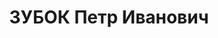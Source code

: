 ---
title: ЗУБОК Петр Иванович
description: 'Род. в 1916, Украинская ССР, Сумская обл., украинец, обр.: среднее.
  Проживал: Украинская ССР, Сумская обл., Шостка.

  Арестован 17.02.1937. Обв. по ст. 58-8, 58-9, 58-11. Приговор: ВК ВС СССР, 05.12.1937
  – 15 лет ИТЛ + 5 ПП, срок отбывал в Северовост. ИТЛ, Степлаг, освобожден 09.08.1956.

  Реабилитирован ВК ВС СССР 05.12.1956 за отсутствием состава преступления'
---